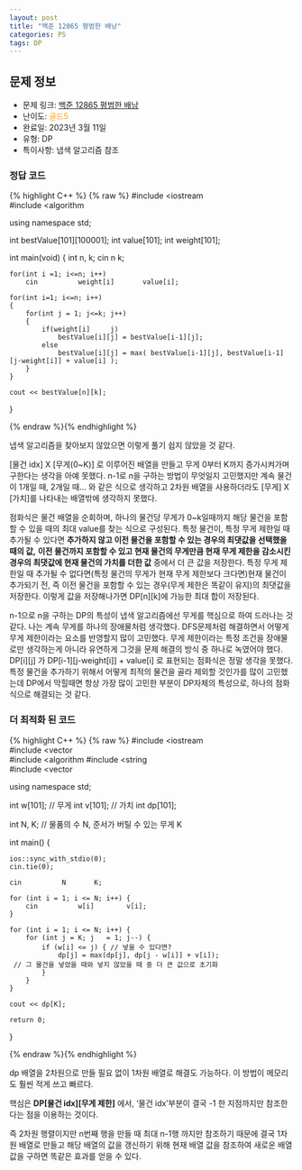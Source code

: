 ```yaml
---
layout: post
title: "백준 12865 평범한 배낭"
categories: PS
tags: DP
---
```


## 문제 정보
- 문제 링크: [백준 12865 평범한 배낭](https://www.acmicpc.net/problem/12865)
- 난이도: <span style="color:#FFA500">골드5</span>
- 완료일: 2023년 3월 11일
- 유형: DP
- 특이사항: 냅색 알고리즘 참조

### 정답 코드

{% highlight C++ %} {% raw %}
#include <iostream	
#include <algorithm	

using namespace std;

int bestValue[101][100001];
int value[101];
int weight[101];

int main(void)
{
	int n, k;
	cin 		 n 		 k;
	
	for(int i =1; i<=n; i++)
		cin 		 weight[i] 		 value[i];
		
	for(int i=1; i<=n; i++)
	{
		for(int j = 1; j<=k; j++)
		{			
			if(weight[i] 	 j)
				bestValue[i][j] = bestValue[i-1][j];
			else 
				bestValue[i][j] = max( bestValue[i-1][j], bestValue[i-1][j-weight[i]] + value[i] );
		}
	}

	cout << bestValue[n][k];
}

{% endraw %}{% endhighlight %}

냅색 알고리즘을 찾아보지 않았으면 이렇게 풀기 쉽지 않았을 것 같다.

[물건 idx] X [무게(0~K)] 로 이루어진 배열을 만들고 무게 0부터 K까지 증가시켜가며 구한다는 생각을 아예 못했다. n-1로 n을 구하는 방법이 무엇일지 고민했지만 계속 물건이 1개일 때, 2개일 때… 와 같은 식으로 생각하고 2차원 배열을 사용하더라도 [무게] X [가치]를 나타내는 배열밖에 생각하지 못했다.

점화식은 물건 배열을 순회하며, 하나의 물건당 무게가 0~k일때까지 해당 물건을 포함할 수 있을 때의 최대 value를 찾는 식으로 구성된다. 특정 물건이, 특정 무게 제한일 때 추가될 수 있다면 **추가하지 않고 이전 물건을 포함할 수 있는 경우의 최댓값을 선택했을 때의 값,** **이전 물건까지 포함할 수 있고 현재 물건의 무게만큼 현재 무게 제한을 감소시킨 경우의 최댓값에 현재 물건의 가치를 더한 값** 중에서 더 큰 값을 저장한다. 특정 무게 제한일 때 추가될 수 없다면(특정 물건의 무게가 현재 무게 제한보다 크다면)현재 물건이 추가되기 전, 즉 이전 물건을 포함할 수 있는 경우(무게 제한은 똑같이 유지)의 최댓값을 저장한다. 이렇게 값을 저장해나가면 DP[n][k]에 가능한 최대 합이 저장된다.

n-1으로 n을 구하는 DP의 특성이 냅색 알고리즘에선 무게를 핵심으로 하여 드러나는 것 같다. 나는 계속 무게를 하나의 장애물처럼 생각했다. DFS문제처럼 해결하면서 어떻게 무게 제한이라는 요소를 반영할지 많이 고민했다. 무게 제한이라는 특정 조건을 장애물로만 생각하는게 아니라 유연하게 그것을 문제 해결의 방식 중 하나로 녹였어야 했다. DP[i][j] 가 DP[i-1][j-weight[i]] + value[i] 로 표현되는 점화식은 정말 생각을 못했다. 특정 물건을 추가하기 위해서 어떻게 최적의 물건을 골라 제외할 것인가를 많이 고민했는데 DP에서 막힐때면 항상 가장 많이 고민한 부분이 DP자체의 특성으로, 하나의 점화식으로 해결되는 것 같다. 

### 더 최적화 된 코드

{% highlight C++ %} {% raw %}
#include <iostream	
#include <vector	
#include <algorithm	
#include <string	
#include <vector	

using namespace std;

int w[101]; // 무게
int v[101]; // 가치
int dp[101];

int N, K; // 물품의 수 N, 준서가 버틸 수 있는 무게 K

int main() {

	ios::sync_with_stdio(0);
	cin.tie(0);

	cin 		 N 		 K;

	for (int i = 1; i <= N; i++) {
		cin 		 w[i] 		 v[i];
	}

	for (int i = 1; i <= N; i++) {
		for (int j = K; j 	= 1; j--) {
			if (w[i] <= j) { // 넣을 수 있다면?
				dp[j] = max(dp[j], dp[j - w[i]] + v[i]);
	 // 그 물건을 넣었을 때와 넣지 않았을 때 중 더 큰 값으로 초기화
			}
		}
	}

	cout << dp[K];

	return 0;
}

{% endraw %}{% endhighlight %}

dp 배열을 2차원으로 만들 필요 없이 1차원 배열로 해결도 가능하다. 이 방법이 메모리도 훨씬 적게 쓰고 빠르다.

핵심은 **DP[물건 idx][무게 제한]** 에서, ‘물건 idx’부분이 결국 -1 한 지점까지만 참조한다는 점을 이용하는 것이다.

즉 2차원 행렬이지만 n번째 행을 만들 때 최대 n-1행 까지만 참조하기 때문에 결국 1차원 배열로 만들고 해당 배열의 값을 갱신하기 위해 현재 배열 값을 참조하여 새로운 배열 값을 구하면 똑같은 효과를 얻을 수 있다.
